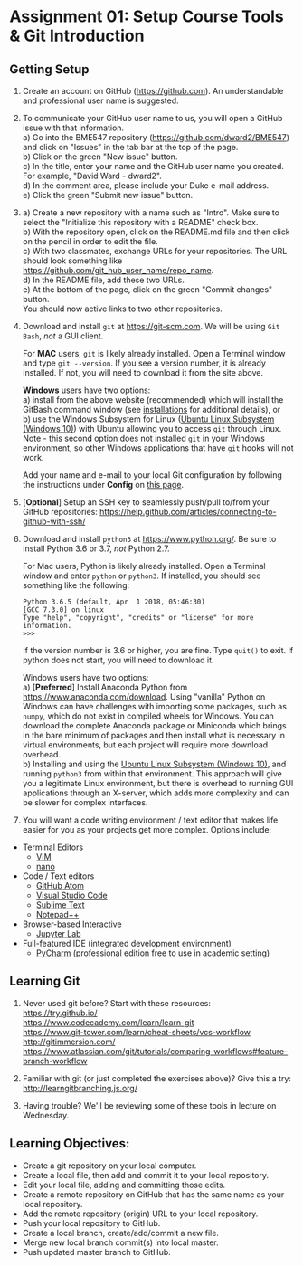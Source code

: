 # Assignment 01: Setup Course Tools & Git Introduction

## Getting Setup
1. Create an account on GitHub (https://github.com).  An understandable and
professional user name is suggested.      

2. To communicate your GitHub user name to us, you will open a GitHub issue 
with that information.  
  a)  Go into the BME547 repository (<https://github.com/dward2/BME547>) and 
  click on "Issues" in the tab bar at the top of the page.  
  b) Click on the green "New issue" button.  
  c) In the title, enter your name and the GitHub user name you created. For 
  example, "David Ward - dward2".  
  d) In the comment area, please include your Duke e-mail address.  
  e) Click the green "Submit new issue" button.  

3.  a) Create a new repository with a name such as "Intro".  Make sure to select
the "Initialize this repository with a README" check box.  
  b) With the repository open, click on the README.md file and then click on 
  the pencil in order to edit the file.  
  c) With two classmates, exchange URLs for your repositories.  The URL should
  look something like https://github.com/git_hub_user_name/repo_name.  
  d) In the README file, add these two URLs.  
  e) At the bottom of the page, click on the green "Commit changes" button.  
  You should now active links to two other repositories.
    
4. Download and install `git` at https://git-scm.com.  We will be using 
`Git Bash`, *not* a GUI client.  
  
   For **MAC** users, `git` is likely already installed.  Open a Terminal window
and type `git --version`.  If you see a version number, it is already
installed.  If not, you will need to download it from the site above.

   **Windows** users have two options:   
   a) install from the above website (recommended) which will install the
   GitBash command window (see <a href="../Resources/installations.md">
   installations</a> for additional details), or  
   b) use the Windows Subsystem for Linux 
    ([Ubuntu Linux Subsystem (Windows 10)](https://docs.microsoft.com/en-us/windows/wsl/about)) 
    with Ubuntu allowing you to access `git` through Linux.  
    Note - this second option does not installed `git` in your Windows environment, 
    so other Windows applications that have `git` hooks will not work.
  
    Add your name and e-mail to your local Git configuration by following the
     instructions under **Config**  on [this page](/Resources/installations.md). 

3. [**Optional**]  Setup an SSH key to seamlessly push/pull to/from your GitHub repositories:
   https://help.github.com/articles/connecting-to-github-with-ssh/

4. Download and install `python3` at https://www.python.org/. Be sure to
   install Python 3.6 or 3.7, *not* Python 2.7.  
   
   For Mac users, Python is likely already installed.  Open a Terminal window 
   and enter `python` or `python3`.  If installed, you should see something
   like the following:
   ```
   Python 3.6.5 (default, Apr  1 2018, 05:46:30)
   [GCC 7.3.0] on linux
   Type "help", "copyright", "credits" or "license" for more information.
   >>>
   ```
   If the version number is 3.6 or higher, you are fine.  Type `quit()` to 
   exit.  If python does not start, you will need to download it.
     
   Windows users have two options:  
   a) [**Preferred**] Install Anaconda Python from 
   https://www.anaconda.com/download.  Using "vanilla" Python on Windows can 
   have challenges with importing some packages, such as `numpy`, which do not 
   exist in compiled wheels for Windows.  You can download the complete 
   Anaconda package or Miniconda which brings in the bare minimum of packages 
   and then install what is necessary in virtual environments, but each project 
   will require more download overhead.  
   b) Installing and using the [Ubuntu Linux Subsystem (Windows 10)](https://docs.microsoft.com/en-us/windows/wsl/about), 
   and running `python3` from within that environment.  This approach will give 
   you a legitimate Linux environment, but there is overhead to running GUI 
   applications through an X-server, which adds more complexity and can be 
   slower for complex interfaces.

5. You will want a code writing environment / text editor that makes life 
easier for you as your projects get more complex.  Options include:
  + Terminal Editors
    + [VIM](http://www.vim.org)
    + [nano](https://www.nano-editor.org/)
  + Code / Text editors
    + [GitHub Atom](https://atom.io/)
    + [Visual Studio Code](https://code.visualstudio.com/)
    + [Sublime Text](https://www.sublimetext.com/)
    + [Notepad++](https://notepad-plus-plus.org/)
  + Browser-based Interactive
    + [Jupyter Lab](https://jupyterlab.readthedocs.io/en/latest/#)
  + Full-featured IDE (integrated development environment)
    + [PyCharm](https://github.com/dward2/BME547/tree/master/Resources/PyCharm) 
    (professional edition free to use in academic setting)

## Learning Git
1. Never used git before?  Start with these resources:  
  https://try.github.io/  
  https://www.codecademy.com/learn/learn-git  
  https://www.git-tower.com/learn/cheat-sheets/vcs-workflow  
  http://gitimmersion.com/  
  https://www.atlassian.com/git/tutorials/comparing-workflows#feature-branch-workflow

1. Familiar with git (or just completed the exercises above)?  Give this a try:
  http://learngitbranching.js.org/

1. Having trouble?  We'll be reviewing some of these tools in lecture on
  Wednesday.  

## Learning Objectives:
  + Create a git repository on your local computer.
  + Create a local file, then add and commit it to your local repository.
  + Edit your local file, adding and committing those edits.
  + Create a remote repository on GitHub that has the same name as your local repository.
  + Add the remote repository (origin) URL to your local repository.
  + Push your local repository to GitHub.
  + Create a local branch, create/add/commit a new file.
  + Merge new local branch commit(s) into local master.
  + Push updated master branch to GitHub.
